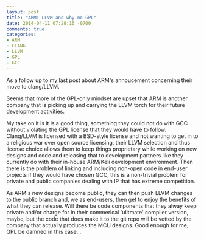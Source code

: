 ```yaml
---
layout: post
title: "ARM: LLVM and why no GPL"
date: 2014-04-11 07:28:16 -0700
comments: true
categories: 
- ARM
- CLANG
- LLVM
- GPL
- GCC
---
```

As a follow up to my last post about ARM's annoucement concerning their move to clang/LLVM.

Seems that more of the GPL-only mindset are upset that ARM is another company that is picking up and carrying the LLVM torch for their future development activities. 

My take on it is it is a good thing, something they could not do with GCC without violating the GPL license that they would have to follow.  Clang/LLVM is licensed with a BSD-style license and not wanting to get in to a religious war over open source licensing, their LLVM selection and thus license choice allows them to keep things proprietary while working on new designs and code and releasing that to development partners like they currently do with their in-house ARM/Keli development environment. Then there is the problem of linking and including non-open code in end-user projects if they would have chosen GCC, this is a non-trivial problem for private and public companies dealing with IP that has extreme competition. 

As ARM's new designs become public, they can then push LLVM changes to the public branch and, we as end-users, then get to enjoy the benefits of what they can release. Will there be code components that they alway keep private and/or charge for in their commerical 'ulitmate' compiler version, maybe, but the code that does make it to the git repo will be vetted by the company that actually produces the MCU designs. Good enough for me, GPL be damned in this case...
